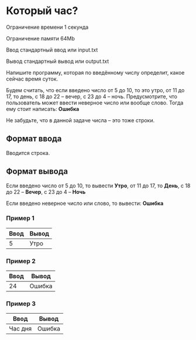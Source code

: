 # Который час?

Ограничение времени	1 секунда

Ограничение памяти	64Mb

Ввод	стандартный ввод или input.txt

Вывод	стандартный вывод или output.txt

Напишите программу, которая по введённому числу определит, какое сейчас время суток.

Будем считать, что если введено число от 5 до 10, то это утро, от 11 до 17, то день, 
с 18 до 22 – вечер, с 23 до 4 – ночь. Предусмотрите, что пользователь может ввести 
неверное число или вообще слово. Тогда ему стоит написать: **Ошибка**

Не забудьте, что в данной задаче числа – это тоже строки.

## Формат ввода
Вводится строка.

## Формат вывода
Если введено число от 5 до 10, то вывести **Утро**, от 11 до 17, то **День**, с 18 до 22 – 
**Вечер**, с 23 до 4 – **Ночь**

Если введено неверное число или слово, то вывести: **Ошибка**

### Пример 1

| Ввод | Вывод |
|------|-------|
| 5    | Утро  |

### Пример 2

| Ввод | Вывод  |
|------|--------|
| 24   | Ошибка |

### Пример 3

| Ввод    | Вывод  |
|---------|--------|
| Час дня | Ошибка |